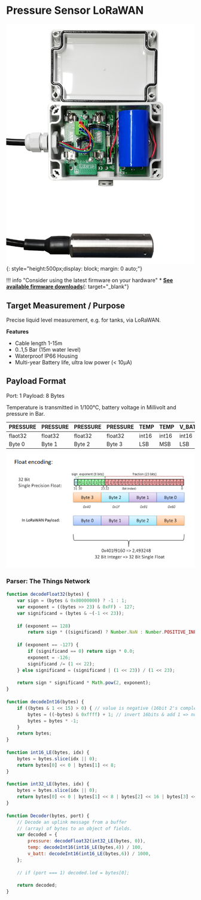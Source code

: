# Pressure Sensor LoRaWAN

![LoRaWAN Pressure Sensor](files/Pegelsonde1.png){: style="height:500px;display: block; margin: 0 auto;"}

!!! info "Consider using the latest firmware on your hardware"
    * [**See available firmware downloads**](firmware.md){: target="_blank"}

## Target Measurement / Purpose
Precise liquid level measurement, e.g. for tanks, via LoRaWAN.

**Features**

* Cable length 1-15m
* 0..1,5 Bar (15m water level)
* Waterproof IP66 Housing
* Multi-year Battery life, ultra low power (< 10µA)

## Payload Format

Port: 1
Payload: 8 Bytes

Temperature is transmitted in 1/100&deg;C, battery voltage in Millivolt and pressure in Bar.

| PRESSURE | PRESSURE | PRESSURE | PRESSURE | TEMP | TEMP | V_BATT | V_BATT |
|------|------|------|------|-----|------|------|------|
|flaot32|float32|float32|float32|int16|int16|int16|int16|
|Byte 0|Byte 1|Byte 2|Byte 3|LSB|MSB|LSB|MSB|    

![Payload Format](files/payload-format.png)

### Parser: The Things Network

```javascript
function decodeFloat32(bytes) {
    var sign = (bytes & 0x80000000) ? -1 : 1;
    var exponent = ((bytes >> 23) & 0xFF) - 127;
    var significand = (bytes & ~(-1 << 23));

    if (exponent == 128)
        return sign * ((significand) ? Number.NaN : Number.POSITIVE_INFINITY);

    if (exponent == -127) {
        if (significand == 0) return sign * 0.0;
        exponent = -126;
        significand /= (1 << 22);
    } else significand = (significand | (1 << 23)) / (1 << 23);

    return sign * significand * Math.pow(2, exponent);
}

function decodeInt16(bytes) {
    if ((bytes & 1 << 15) > 0) { // value is negative (16bit 2's complement)
        bytes = ((~bytes) & 0xffff) + 1; // invert 16bits & add 1 => now positive value
        bytes = bytes * -1;
    }
    return bytes;
}

function int16_LE(bytes, idx) {
    bytes = bytes.slice(idx || 0);
    return bytes[0] << 0 | bytes[1] << 8;
}

function int32_LE(bytes, idx) {
    bytes = bytes.slice(idx || 0);
    return bytes[0] << 0 | bytes[1] << 8 | bytes[2] << 16 | bytes[3] << 24;
}

function Decoder(bytes, port) {
    // Decode an uplink message from a buffer
    // (array) of bytes to an object of fields.
    var decoded = {
        pressure: decodeFloat32(int32_LE(bytes, 0)),
        temp: decodeInt16(int16_LE(bytes,4)) / 100,
        v_batt: decodeInt16(int16_LE(bytes,6)) / 1000,
    };

    // if (port === 1) decoded.led = bytes[0];

    return decoded;
}
```
